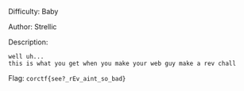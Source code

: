 Difficulty: Baby

Author: Strellic

Description:
```
well uh...
this is what you get when you make your web guy make a rev chall
```

Flag: `corctf{see?_rEv_aint_so_bad}`
